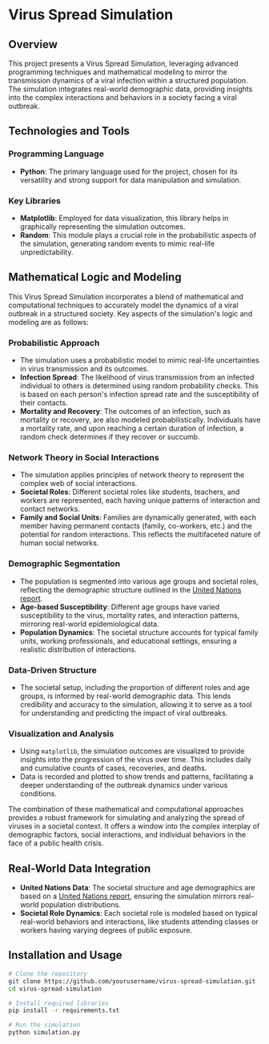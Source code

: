 # Virus Spread Simulation

## Overview
This project presents a Virus Spread Simulation, leveraging advanced programming techniques and mathematical modeling to mirror the transmission dynamics of a viral infection within a structured population. The simulation integrates real-world demographic data, providing insights into the complex interactions and behaviors in a society facing a viral outbreak.

## Technologies and Tools

### Programming Language
- **Python**: The primary language used for the project, chosen for its versatility and strong support for data manipulation and simulation.

### Key Libraries
- **Matplotlib**: Employed for data visualization, this library helps in graphically representing the simulation outcomes.
- **Random**: This module plays a crucial role in the probabilistic aspects of the simulation, generating random events to mimic real-life unpredictability.

## Mathematical Logic and Modeling

This Virus Spread Simulation incorporates a blend of mathematical and computational techniques to accurately model the dynamics of a viral outbreak in a structured society. Key aspects of the simulation's logic and modeling are as follows:

### Probabilistic Approach
- The simulation uses a probabilistic model to mimic real-life uncertainties in virus transmission and its outcomes.
- **Infection Spread**: The likelihood of virus transmission from an infected individual to others is determined using random probability checks. This is based on each person's infection spread rate and the susceptibility of their contacts.
- **Mortality and Recovery**: The outcomes of an infection, such as mortality or recovery, are also modeled probabilistically. Individuals have a mortality rate, and upon reaching a certain duration of infection, a random check determines if they recover or succumb.

### Network Theory in Social Interactions
- The simulation applies principles of network theory to represent the complex web of social interactions.
- **Societal Roles**: Different societal roles like students, teachers, and workers are represented, each having unique patterns of interaction and contact networks.
- **Family and Social Units**: Families are dynamically generated, with each member having permanent contacts (family, co-workers, etc.) and the potential for random interactions. This reflects the multifaceted nature of human social networks.

### Demographic Segmentation
- The population is segmented into various age groups and societal roles, reflecting the demographic structure outlined in the [United Nations report](https://www.un.org/en/development/desa/population/events/pdf/expert/25/2016-EGM_Nicole%20Mun%20Sam%20Lai.pdf).
- **Age-based Susceptibility**: Different age groups have varied susceptibility to the virus, mortality rates, and interaction patterns, mirroring real-world epidemiological data.
- **Population Dynamics**: The societal structure accounts for typical family units, working professionals, and educational settings, ensuring a realistic distribution of interactions.

### Data-Driven Structure
- The societal setup, including the proportion of different roles and age groups, is informed by real-world demographic data. This lends credibility and accuracy to the simulation, allowing it to serve as a tool for understanding and predicting the impact of viral outbreaks.

### Visualization and Analysis
- Using `matplotlib`, the simulation outcomes are visualized to provide insights into the progression of the virus over time. This includes daily and cumulative counts of cases, recoveries, and deaths.
- Data is recorded and plotted to show trends and patterns, facilitating a deeper understanding of the outbreak dynamics under various conditions.

The combination of these mathematical and computational approaches provides a robust framework for simulating and analyzing the spread of viruses in a societal context. It offers a window into the complex interplay of demographic factors, social interactions, and individual behaviors in the face of a public health crisis.

## Real-World Data Integration

- **United Nations Data**: The societal structure and age demographics are based on a [United Nations report](https://www.un.org/en/development/desa/population/events/pdf/expert/25/2016-EGM_Nicole%20Mun%20Sam%20Lai.pdf), ensuring the simulation mirrors real-world population distributions.
- **Societal Role Dynamics**: Each societal role is modeled based on typical real-world behaviors and interactions, like students attending classes or workers having varying degrees of public exposure.

## Installation and Usage

```bash
# Clone the repository
git clone https://github.com/yourusername/virus-spread-simulation.git
cd virus-spread-simulation

# Install required libraries
pip install -r requirements.txt

# Run the simulation
python simulation.py
